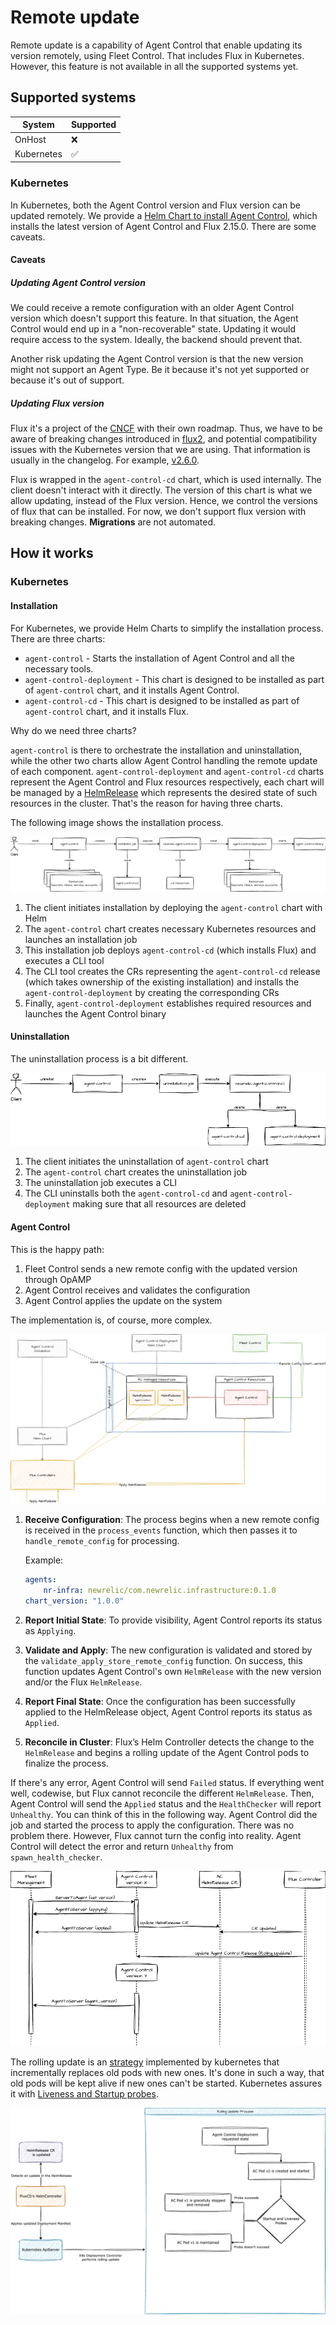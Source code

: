 # Remote update

Remote update is a capability of Agent Control that enable updating its version remotely, using Fleet Control. That includes Flux in Kubernetes. However, this feature is not available in all the supported systems yet.

## Supported systems

| System     | Supported |
|------------|-----------|
| OnHost     | ❌        |
| Kubernetes | ✅        |

### Kubernetes

In Kubernetes, both the Agent Control version and Flux version can be updated remotely. We provide a [Helm Chart to install Agent Control](https://github.com/newrelic/helm-charts/tree/master/charts/agent-control), which installs the latest version of Agent Control and Flux 2.15.0. There are some caveats.

#### Caveats

##### Updating Agent Control version

We could receive a remote configuration with an older Agent Control version which doesn't support this feature. In that situation, the Agent Control would end up in a "non-recoverable" state. Updating it would require access to the system. Ideally, the backend should prevent that.

Another risk updating the Agent Control version is that the new version might not support an Agent Type. Be it because it's not yet supported or because it's out of support.

##### Updating Flux version

Flux it's a project of the [CNCF](https://www.cncf.io/) with their own roadmap. Thus, we have to be aware of breaking changes introduced in [flux2](https://github.com/fluxcd/flux2), and potential compatibility issues with the Kubernetes version that we are using. That information is usually in the changelog. For example, [v2.6.0](https://github.com/fluxcd/flux2/releases/tag/v2.6.0).

Flux is wrapped in the `agent-control-cd` chart, which is used internally. The client doesn't interact with it directly. The version of this chart is what we allow updating, instead of the Flux version. Hence, we control the versions of flux that can be installed. For now, we don't support flux version with breaking changes. **Migrations** are not automated.

## How it works

### Kubernetes

#### Installation

For Kubernetes, we provide Helm Charts to simplify the installation process. There are three charts:

* `agent-control` - Starts the installation of Agent Control and all the necessary tools.
* `agent-control-deployment` - This chart is designed to be installed as part of `agent-control` chart, and it installs Agent Control.
* `agent-control-cd` - This chart is designed to be installed as part of `agent-control` chart, and it installs Flux.

Why do we need three charts?

`agent-control` is there to orchestrate the installation and uninstallation, while the other two charts allow Agent Control handling the remote update of each component.
`agent-control-deployment` and `agent-control-cd` charts represent the Agent Control and Flux resources respectively, each chart will be managed by a [HelmRelease](https://fluxcd.io/flux/components/helm/helmreleases/) which represents the desired state of such resources in the cluster.
That's the reason for having three charts.

The following image shows the installation process.

![](./images/ac-k8s-installation.png)

1. The client initiates installation by deploying the `agent-control` chart with Helm
2. The `agent-control` chart creates necessary Kubernetes resources and launches an installation job
3. This installation job deploys `agent-control-cd` (which installs Flux) and executes a CLI tool
4. The CLI tool creates the CRs representing the `agent-control-cd` release (which takes ownership of the existing installation) and installs the `agent-control-deployment` by creating the corresponding CRs
5. Finally, `agent-control-deployment` establishes required resources and launches the Agent Control binary

#### Uninstallation

The uninstallation process is a bit different.

![](./images/ac-k8s-uninstallation.png)

1. The client initiates the uninstallation of `agent-control` chart
2. The `agent-control` chart creates the uninstallation job
3. The uninstallation job executes a CLI
4. The CLI uninstalls both the `agent-control-cd` and `agent-control-deployment` making sure that all resources are deleted

#### Agent Control

This is the happy path:

1. Fleet Control sends a new remote config with the updated version through OpAMP
2. Agent Control receives and validates the configuration
3. Agent Control applies the update on the system

The implementation is, of course, more complex.

![](./images/update-diagram.png)

1. **Receive Configuration**: The process begins when a new remote config is received in the `process_events` function, which then passes it to `handle_remote_config` for processing.

    Example:

    ```yaml
    agents:
        nr-infra: newrelic/com.newrelic.infrastructure:0.1.0
    chart_version: "1.0.0"
    ```

2. **Report Initial State**: To provide visibility, Agent Control reports its status as `Applying`.
3. **Validate and Apply**: The new configuration is validated and stored by the `validate_apply_store_remote_config` function. On success, this function updates Agent Control's own `HelmRelease` with the new version and/or the Flux `HelmRelease`.
4. **Report Final State**: Once the configuration has been successfully applied to the HelmRelease object, Agent Control reports its status as `Applied`.
5. **Reconcile in Cluster**: Flux’s Helm Controller detects the change to the `HelmRelease` and begins a rolling update of the Agent Control pods to finalize the process.

If there's any error, Agent Control will send `Failed` status. If everything went well, codewise, but Flux cannot reconcile the different `HelmRelease`. Then, Agent Control will send the `Applied` status and the `HealthChecker` will report `Unhealthy`. You can think of this in the following way. Agent Control did the job and started the process to apply the configuration. There was no problem there. However, Flux cannot turn the config into reality. Agent Control will detect the error and return `Unhealthy` from `spawn_health_checker`.

![](./images/update-ac-sequence.png)

The rolling update is an [strategy](https://kubernetes.io/docs/concepts/workloads/controllers/deployment/#strategy) implemented by kubernetes that incrementally replaces old pods with new ones. It's done in such a way, that old pods will be kept alive if new ones can't be started. Kubernetes assures it with [Liveness and Startup probes](https://kubernetes.io/docs/concepts/configuration/liveness-readiness-startup-probes/).

![](./images/rolling-update.png)
